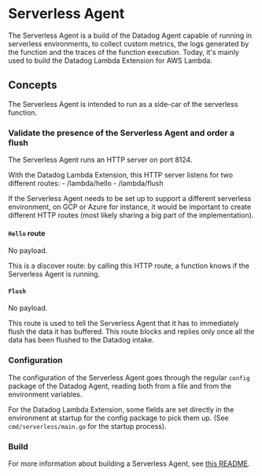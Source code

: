 # Serverless Agent

The Serverless Agent is a build of the Datadog Agent capable of running
in serverless environments, to collect custom metrics, the logs generated by the
function and the traces of the function execution. Today, it's mainly used to
build the Datadog Lambda Extension for AWS Lambda.

## Concepts

The Serverless Agent is intended to run as a side-car of the serverless function.

### Validate the presence of the Serverless Agent and order a flush

The Serverless Agent runs an HTTP server on port 8124.

With the Datadog Lambda Extension, this HTTP server listens for two
different routes:
    - /lambda/hello
    - /lambda/flush

If the Serverless Agent needs to be set up to support a different serverless
environment, on GCP or Azure for instance, it would be important to create
different HTTP routes (most likely sharing a big part of the implementation).

#### `Hello` route

No payload.

This is a discover route: by calling this HTTP route, a function knows if the
Serverless Agent is running.


#### `Flush`

No payload.

This route is used to tell the Serverless Agent that it has to immediately flush
the data it has buffered. This route blocks and replies only once all the
data has been flushed to the Datadog intake.

### Configuration

The configuration of the Serverless Agent goes through the regular `config` package
of the Datadog Agent, reading both from a file and from the environment variables.

For the Datadog Lambda Extension, some fields are set directly in the environment
at startup for the config package to pick them up. (See `cmd/serverless/main.go` for the
startup process).

### Build

For more information about building a Serverless Agent, see [this README](https://github.com/DataDog/datadog-agent/tree/master/cmd/serverless/README.md).
